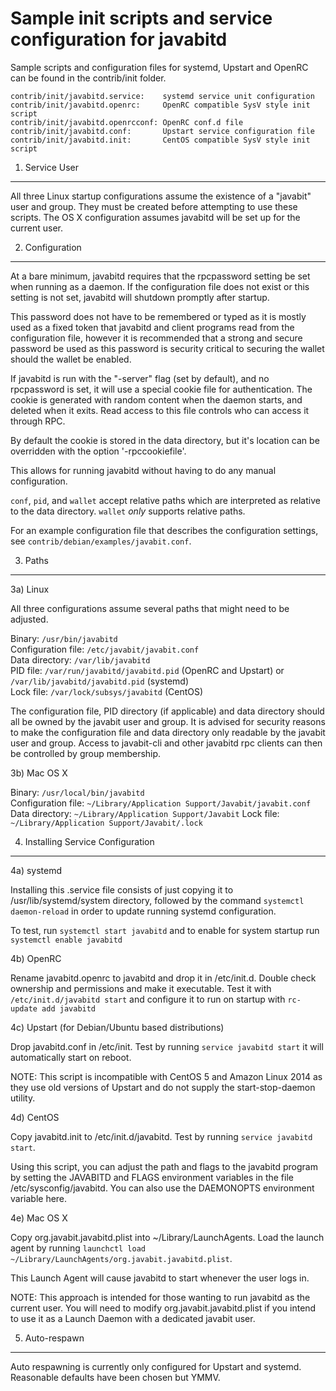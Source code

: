 Sample init scripts and service configuration for javabitd
==========================================================

Sample scripts and configuration files for systemd, Upstart and OpenRC
can be found in the contrib/init folder.

    contrib/init/javabitd.service:    systemd service unit configuration
    contrib/init/javabitd.openrc:     OpenRC compatible SysV style init script
    contrib/init/javabitd.openrcconf: OpenRC conf.d file
    contrib/init/javabitd.conf:       Upstart service configuration file
    contrib/init/javabitd.init:       CentOS compatible SysV style init script

1. Service User
---------------------------------

All three Linux startup configurations assume the existence of a "javabit" user
and group.  They must be created before attempting to use these scripts.
The OS X configuration assumes javabitd will be set up for the current user.

2. Configuration
---------------------------------

At a bare minimum, javabitd requires that the rpcpassword setting be set
when running as a daemon.  If the configuration file does not exist or this
setting is not set, javabitd will shutdown promptly after startup.

This password does not have to be remembered or typed as it is mostly used
as a fixed token that javabitd and client programs read from the configuration
file, however it is recommended that a strong and secure password be used
as this password is security critical to securing the wallet should the
wallet be enabled.

If javabitd is run with the "-server" flag (set by default), and no rpcpassword is set,
it will use a special cookie file for authentication. The cookie is generated with random
content when the daemon starts, and deleted when it exits. Read access to this file
controls who can access it through RPC.

By default the cookie is stored in the data directory, but it's location can be overridden
with the option '-rpccookiefile'.

This allows for running javabitd without having to do any manual configuration.

`conf`, `pid`, and `wallet` accept relative paths which are interpreted as
relative to the data directory. `wallet` *only* supports relative paths.

For an example configuration file that describes the configuration settings,
see `contrib/debian/examples/javabit.conf`.

3. Paths
---------------------------------

3a) Linux

All three configurations assume several paths that might need to be adjusted.

Binary:              `/usr/bin/javabitd`  
Configuration file:  `/etc/javabit/javabit.conf`  
Data directory:      `/var/lib/javabitd`  
PID file:            `/var/run/javabitd/javabitd.pid` (OpenRC and Upstart) or `/var/lib/javabitd/javabitd.pid` (systemd)  
Lock file:           `/var/lock/subsys/javabitd` (CentOS)  

The configuration file, PID directory (if applicable) and data directory
should all be owned by the javabit user and group.  It is advised for security
reasons to make the configuration file and data directory only readable by the
javabit user and group.  Access to javabit-cli and other javabitd rpc clients
can then be controlled by group membership.

3b) Mac OS X

Binary:              `/usr/local/bin/javabitd`  
Configuration file:  `~/Library/Application Support/Javabit/javabit.conf`  
Data directory:      `~/Library/Application Support/Javabit`
Lock file:           `~/Library/Application Support/Javabit/.lock`

4. Installing Service Configuration
-----------------------------------

4a) systemd

Installing this .service file consists of just copying it to
/usr/lib/systemd/system directory, followed by the command
`systemctl daemon-reload` in order to update running systemd configuration.

To test, run `systemctl start javabitd` and to enable for system startup run
`systemctl enable javabitd`

4b) OpenRC

Rename javabitd.openrc to javabitd and drop it in /etc/init.d.  Double
check ownership and permissions and make it executable.  Test it with
`/etc/init.d/javabitd start` and configure it to run on startup with
`rc-update add javabitd`

4c) Upstart (for Debian/Ubuntu based distributions)

Drop javabitd.conf in /etc/init.  Test by running `service javabitd start`
it will automatically start on reboot.

NOTE: This script is incompatible with CentOS 5 and Amazon Linux 2014 as they
use old versions of Upstart and do not supply the start-stop-daemon utility.

4d) CentOS

Copy javabitd.init to /etc/init.d/javabitd. Test by running `service javabitd start`.

Using this script, you can adjust the path and flags to the javabitd program by
setting the JAVABITD and FLAGS environment variables in the file
/etc/sysconfig/javabitd. You can also use the DAEMONOPTS environment variable here.

4e) Mac OS X

Copy org.javabit.javabitd.plist into ~/Library/LaunchAgents. Load the launch agent by
running `launchctl load ~/Library/LaunchAgents/org.javabit.javabitd.plist`.

This Launch Agent will cause javabitd to start whenever the user logs in.

NOTE: This approach is intended for those wanting to run javabitd as the current user.
You will need to modify org.javabit.javabitd.plist if you intend to use it as a
Launch Daemon with a dedicated javabit user.

5. Auto-respawn
-----------------------------------

Auto respawning is currently only configured for Upstart and systemd.
Reasonable defaults have been chosen but YMMV.
